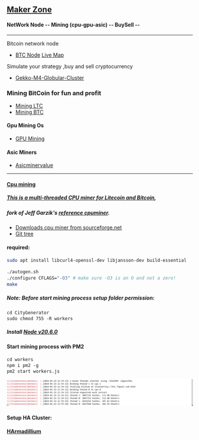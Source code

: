 ## [Maker Zone](https://en.wikipedia.org/wiki/Maker_culture)

#### NetWork Node -- Mining (cpu-gpu-asic) -- BuySell --
---
Bitcoin network node
* [BTC Node](https://github.com/universalbit-dev/universalbit-dev/tree/main/blockchain/bitcoin)
[Live Map](https://bitnodes.io/nodes/live-map/)

Simulate your strategy ,buy and sell cryptocurrency
* [Gekko-M4-Globular-Cluster](https://github.com/universalbit-dev/gekko-m4/blob/master/README.md)

### Mining BitCoin for fun and profit 
* [Mining LTC](https://f2pool.io/mining/guides/how-to-mine-litecoin/)
* [Mining BTC](https://f2pool.io/mining/guides/how-to-mine-bitcoin/)
#### Gpu Mining Os
* [GPU Mining](https://simplemining.net/)
#### Asic Miners
* [Asicminervalue](https://www.asicminervalue.com/)

---
#### [Cpu mining](https://bitcoinwiki.org/wiki/cpu-mining)
##### [This is a multi-threaded CPU miner for Litecoin and Bitcoin](https://github.com/universalbit-dev/CityGenerator/tree/master/workers),   
##### fork of Jeff Garzik's [reference cpuminer]().
* [Downloads cpu miner from sourceforge.net](https://sourceforge.net/projects/cpuminer/files/)
* [Git tree](https://github.com/pooler/cpuminer)
#### required:
```bash
sudo apt install libcurl4-openssl-dev libjansson-dev build-essential
```

```bash
./autogen.sh
./configure CFLAGS="-O3" # make sure -O3 is an O and not a zero!
make
```
##### Note: Before start mining process setup folder permission:
```
cd CityGenerator
sudo chmod 755 -R workers
```

##### Install [Node v20.6.0](https://nodejs.org/en/blog/release/v20.6.0)
#### Start mining process with PM2
```
cd workers
npm i pm2 -g
pm2 start workers.js
```

![CityGenerator](https://github.com/universalbit-dev/CityGenerator/blob/master/workers/citygenerator-workers-btc.png "citygenerator")

#### Setup HA Cluster:
#### [HArmadillium](https://github.com/universalbit-dev/armadillium/blob/main/HArmadillium.md)



